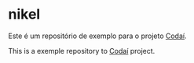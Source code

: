 # nikel

Este é um repositório de exemplo para o projeto [Codaí](https://codai.growdev.com.br/).

This is a exemple repository to [Codaí](https://codai.growdev.com.br/) project.
